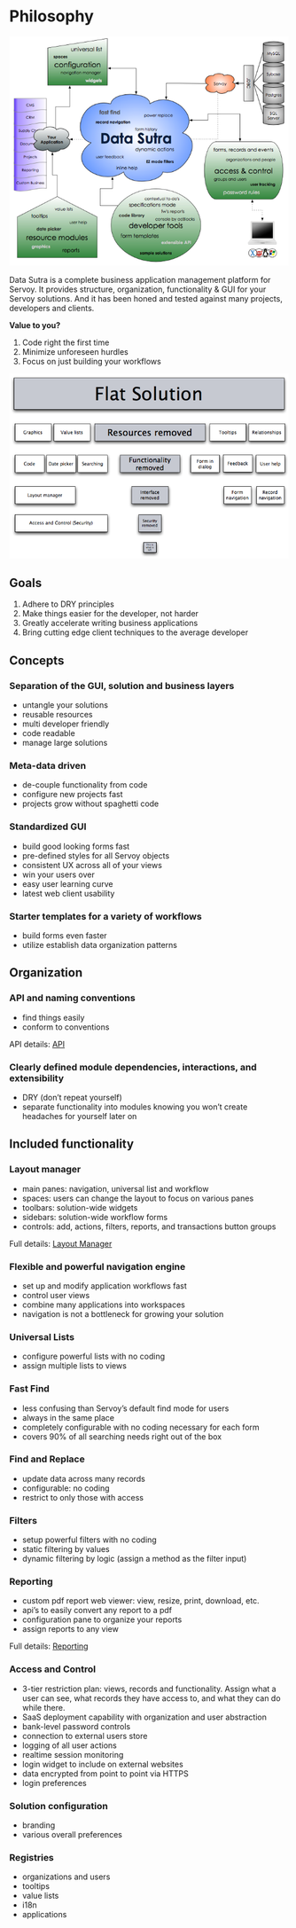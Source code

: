 # Philosophy

<!-- toc -->

![Data Sutra world](../attachments/data-sutra-world.png)

Data Sutra is a complete business application management platform for
Servoy. It provides structure, organization, functionality & GUI for
your Servoy solutions. And it has been honed and tested against many
projects, developers and clients.

**Value to you?**

1. Code right the first time  
2. Minimize unforeseen hurdles  
3. Focus on just building your workflows

![](../attachments/sandbox-breakdown.png)

## Goals

1. Adhere to DRY principles  
2. Make things easier for the developer, not harder  
3. Greatly accelerate writing business applications  
4. Bring cutting edge client techniques to the average developer


## Concepts

### Separation of the GUI, solution and business layers

-   untangle your solutions
-   reusable resources
-   multi developer friendly
-   code readable
-   manage large solutions

### Meta-data driven

-   de-couple functionality from code
-   configure new projects fast
-   projects grow without spaghetti code

### Standardized GUI

-   build good looking forms fast
-   pre-defined styles for all Servoy objects
-   consistent UX across all of your views
-   win your users over
-   easy user learning curve
-   latest web client usability

### Starter templates for a variety of workflows

-   build forms even faster
-   utilize establish data organization patterns


## Organization

### API and naming conventions

-   find things easily
-   conform to conventions

API details: [API](api.md)

### Clearly defined module dependencies, interactions, and extensibility

-   DRY (don’t repeat yourself)
-   separate functionality into modules knowing you won’t create
    headaches for yourself later on


## Included functionality

### Layout manager

-   main panes: navigation, universal list and workflow
-   spaces: users can change the layout to focus on various panes
-   toolbars: solution-wide widgets
-   sidebars: solution-wide workflow forms
-   controls: add, actions, filters, reports, and transactions button
    groups

Full details: [Layout Manager](layout-manager.md)

### Flexible and powerful navigation engine

-   set up and modify application workflows fast
-   control user views
-   combine many applications into workspaces
-   navigation is not a bottleneck for growing your solution

### Universal Lists

-   configure powerful lists with no coding
-   assign multiple lists to views

### Fast Find

-   less confusing than Servoy’s default find mode for users
-   always in the same place
-   completely configurable with no coding necessary for each form
-   covers 90% of all searching needs right out of the box

### Find and Replace

-   update data across many records
-   configurable: no coding
-   restrict to only those with access

### Filters

-   setup powerful filters with no coding
-   static filtering by values
-   dynamic filtering by logic (assign a method as the filter input)

### Reporting

-   custom pdf report web viewer: view, resize, print, download, etc.
-   api’s to easily convert any report to a pdf
-   configuration pane to organize your reports
-   assign reports to any view

Full details: [Reporting](reporting.md)

### Access and Control

-   3-tier restriction plan: views, records and functionality. Assign
    what a user can see, what records they have access to, and what they
    can do while there.
-   SaaS deployment capability with organization and user abstraction
-   bank-level password controls
-   connection to external users store
-   logging of all user actions
-   realtime session monitoring
-   login widget to include on external websites
-   data encrypted from point to point via HTTPS
-   login preferences

### Solution configuration

-   branding
-   various overall preferences

### Registries

-   organizations and users
-   tooltips
-   value lists
-   i18n
-   applications

